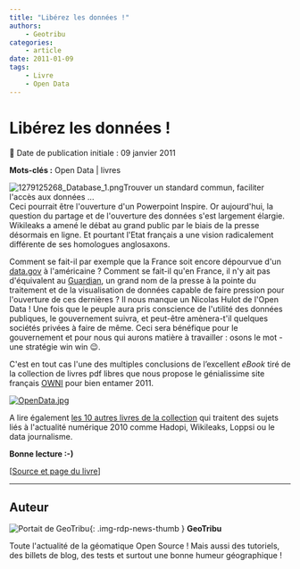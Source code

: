 ```yaml
---
title: "Libérez les données !"
authors:
    - Geotribu
categories:
    - article
date: 2011-01-09
tags:
    - Livre
    - Open Data
---
```


# Libérez les données !

:calendar: Date de publication initiale : 09 janvier 2011

**Mots-clés :** Open Data | livres

![1279125268_Database_1.png](http://geotribu.net/sites/default/files/Tuto/img/Blog/divers/1279125268_Database_1.png)Trouver un standard commun, faciliter l'accès aux données ...  
Ceci pourrait être l'ouverture d'un Powerpoint Inspire. Or aujourd'hui, la question du partage et de l'ouverture des données s'est largement élargie. Wikileaks a amené le débat au grand public par le biais de la presse désormais en ligne. Et pourtant l'Etat français a une vision radicalement différente de ses homologues anglosaxons.

Comment se fait-il par exemple que la France soit encore dépourvue d'un [data.gov](http://geotribu.net/node/119) à l'américaine ? Comment se fait-il qu'en France, il n'y ait pas d'équivalent au [Guardian](http://www.guardian.co.uk/), un grand nom de la presse à la pointe du traitement et de la visualisation de données capable de faire pression pour l'ouverture de ces dernières ? Il nous manque un Nicolas Hulot de l'Open Data ! Une fois que le peuple aura pris conscience de l'utilité des données publiques, le gouvernement suivra, et peut-être amènera-t'il quelques sociétés privées à faire de même. Ceci sera bénéfique pour le gouvernement et pour nous qui aurons matière à travailler : osons le mot - une stratégie win win :wink:.

C'est en tout cas l'une des multiples conclusions de l’excellent *eBook* tiré de la collection de livres pdf libres que nous propose le génialissime site français [OWNI](http://owni.fr/#aujourd-hui) pour bien entamer 2011.

[![OpenData.jpg](http://geotribu.net/sites/default/files/Tuto/img/Blog/OpenData.jpg)](http://owni.fr/files/2010/12/OPENDATA_ebook_2010.pdf "Owni - Open Data")

A lire également [les 10 autres livres de la collection](http://owni.fr/2010/12/27/contre-histoire-de-linternet-freepress-on-owni/) qui traitent des sujets liés à l'actualité numérique 2010 comme Hadopi, Wikileaks, Loppsi ou le data journalisme.

**Bonne lecture :-)**

[[Source et page du livre](http://owni.fr/2010/12/27/ebook-opendata/)]

----

## Auteur

![Portait de GeoTribu](https://cdn.geotribu.fr/img/internal/charte/geotribu_logo_64x64.png){: .img-rdp-news-thumb }
**GeoTribu**

Toute l'actualité de la géomatique Open Source ! Mais aussi des tutoriels, des billets de blog, des tests et surtout une bonne humeur géographique !
